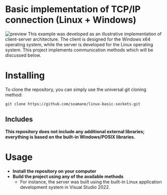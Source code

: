 # Basic implementation of TCP/IP connection (Linux + Windows)
![preview](preview.png)
This example was developed as an illustrative implementation of client-server architecture. The client is designed for the Windows x64 operating system, while the server is developed for the Linux operating system.
This project implements communication methods which will be discussed below.

# Installing
To clone the repository, you can simply use the universal git cloning method:
```
git clone https://github.com/soamane/linux-basic-sockets.git
```

## Includes
**This repository does not include any additional external libraries; everything is based on the built-in Windows/POSIX libraries.**

# Usage
+ **Install the repository on your computer**
+ **Build the project using any of the available methods**
  - For instance, the server was built using the built-in Linux application development system in Visual Studio 2022.
